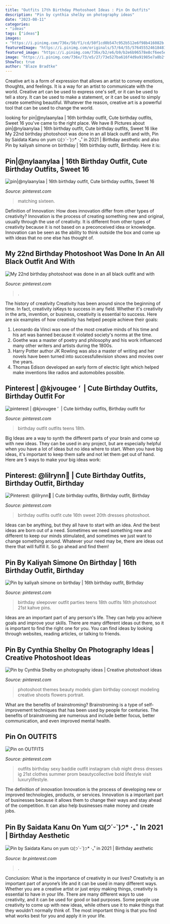 ```yaml
---
title: "Outfits 17th Birthday Photoshoot Ideas : Pin On Outfits"
description: "Pin by cynthia shelby on photography ideas"
date: "2023-08-11"
categories:
- "ideas"
tags: ["ideas"]
images:
- "https://i.pinimg.com/736x/50/f1/cd/50f1cd0b547c952b512e6f98b416082b.jpg"
featuredImage: "https://i.pinimg.com/originals/57/64/55/576455524618481c3aa551ef1c291c28.jpg"
featured_image: "https://i.pinimg.com/736x/b2/e6/b9/b2e6b96578e8cf6ee5ed809f768ff0bc.jpg"
image: "https://i.pinimg.com/736x/73/e5/27/73e527ba616f4d9a91985e7a8b2fd38d.jpg"
ShowToc: true
author: "Blaze Bradtke"
---
```



Creative art is a form of expression that allows an artist to convey emotions, thoughts, and feelings. It is a way for an artist to communicate with the world. Creative art can be used to express one's self, or it can be used to tell a story. It can be used to make a statement, or it can be used to simply create something beautiful. Whatever the reason, creative art is a powerful tool that can be used to change the world.

	

		
looking for pin|@nylaanylaa | 16th birthday outfit, Cute birthday outfits, Sweet 16 you've came to the right place. We have 8 Pictures about pin|@nylaanylaa | 16th birthday outfit, Cute birthday outfits, Sweet 16 like My 22nd birthday photoshoot was done in an all black outfit and with, Pin by Saidata Kanu on yum ଘ(੭ˊᵕˋ)੭* ‧₊˚ in 2021 | Birthday aesthetic and also Pin by kaliyah simone on birthday | 16th birthday outfit, Birthday. Here it is:
		
    
## Pin|@nylaanylaa | 16th Birthday Outfit, Cute Birthday Outfits, Sweet 16

<img loading=lazy src="https://i.pinimg.com/originals/57/64/55/576455524618481c3aa551ef1c291c28.jpg" onerror="this.onerror=null;this.src='https://tse2.mm.bing.net/th?id=OIP.HHpRsgzkchZHg39ri1m5iAHaJ4&amp;pid=15.1';" alt="pin|@nylaanylaa | 16th birthday outfit, Cute birthday outfits, Sweet 16">

_Source: pinterest.com_

>matching sixteen. 

	

Definition of Innovation: How does innovation differ from other types of creativity?
Innovation is the process of creating something new and original, usually through the use of creativity. It is different from other types of creativity because it is not based on a preconceived idea or knowledge. Innovation can be seen as the ability to think outside the box and come up with ideas that no one else has thought of.

    
## My 22nd Birthday Photoshoot Was Done In An All Black Outfit And With

<img loading=lazy src="https://i.pinimg.com/736x/73/e5/27/73e527ba616f4d9a91985e7a8b2fd38d.jpg" onerror="this.onerror=null;this.src='https://tse1.mm.bing.net/th?id=OIP.9EmkrxTHeSzl2DYy2c2dpgHaLF&amp;pid=15.1';" alt="My 22nd birthday photoshoot was done in an all black outfit and with">

_Source: pinterest.com_

>. 

	

The history of creativity
Creativity has been around since the beginning of time. In fact, creativity isKeys to success in any field. Whether it's creativity in the arts, invention, or business, creativity is essential to success. Here are six examples of how creativity has helped people achieve their goals: 
1. Leonardo da Vinci was one of the most creative minds of his time and his art was banned because it violated society's norms at the time. 
2. Goethe was a master of poetry and philosophy and his work influenced many other writers and artists during the 1800s. 
3. Harry Potter author JK Rowling was also a master of writing and her novels have been turned into successfullevision shows and movies over the years. 
4. Thomas Edison developed an early form of electric light which helped make inventions like radios and automobiles possible. 

    
## Pinterest | @kjvougee ‘ ️ | Cute Birthday Outfits, Birthday Outfit For

<img loading=lazy src="https://i.pinimg.com/736x/b2/e6/b9/b2e6b96578e8cf6ee5ed809f768ff0bc.jpg" onerror="this.onerror=null;this.src='https://tse2.mm.bing.net/th?id=OIP.YVh_WZF7nfmyxtMPfBQP-QHaMR&amp;pid=15.1';" alt="pinterest | @kjvougee ‘ ️ | Cute birthday outfits, Birthday outfit for">

_Source: pinterest.com_

>birthday outfit outfits teens 18th. 

	

Big Ideas are a way to synth the different parts of your brain and come up with new ideas. They can be used in any project, but are especially helpful when you have a lot of ideas but no idea where to start. When you have big ideas, it's important to keep them safe and not let them get out of hand. Here are 5 ways to make your big ideas work: 

    
## Pinterest: @lilrynn💋 | Cute Birthday Outfits, Birthday Outfit, Birthday

<img loading=lazy src="https://i.pinimg.com/736x/46/54/88/4654889ace9dc9ad9f6b71c0c6feeb18.jpg" onerror="this.onerror=null;this.src='https://tse4.mm.bing.net/th?id=OIP.mA8rCgdgNnflGcWzQWe8qwHaJK&amp;pid=15.1';" alt="Pinterest: @lilrynn💋 | Cute birthday outfits, Birthday outfit, Birthday">

_Source: pinterest.com_

>birthday outfits outfit cute 16th sweet 20th dresses photoshoot. 

	

Ideas can be anything, but they all have to start with an idea. And the best ideas are born out of a need. Sometimes we need something new and different to keep our minds stimulated, and sometimes we just want to change something around. Whatever your need may be, there are ideas out there that will fulfill it. So go ahead and find them!

    
## Pin By Kaliyah Simone On Birthday | 16th Birthday Outfit, Birthday

<img loading=lazy src="https://i.pinimg.com/736x/0b/1a/39/0b1a39bd556500ede0c73ddedea9605e.jpg" onerror="this.onerror=null;this.src='https://tse2.mm.bing.net/th?id=OIP.9J02DGWtm_H_1HqnSUhCwAHaJ3&amp;pid=15.1';" alt="Pin by kaliyah simone on birthday | 16th birthday outfit, Birthday">

_Source: pinterest.com_

>birthday sleepover outfit parties teens 18th outfits 16th photoshoot 21st kahve pins. 

	

Ideas are an important part of any person's life. They can help you achieve goals and improve your skills. There are many different ideas out there, so it is important to find the right one for you. You can find ideas by looking through websites, reading articles, or talking to friends.

    
## Pin By Cynthia Shelby On Photography Ideas | Creative Photoshoot Ideas

<img loading=lazy src="https://i.pinimg.com/736x/73/12/d5/7312d52df6fed8b488c63c1289154241.jpg" onerror="this.onerror=null;this.src='https://tse3.mm.bing.net/th?id=OIP.DcMzAX_fc1D2hb9lMnIo5AHaKO&amp;pid=15.1';" alt="Pin by Cynthia Shelby on photography ideas | Creative photoshoot ideas">

_Source: pinterest.com_

>photoshoot themes beauty models glam birthday concept modeling creative shoots flowers portrait. 

	

What are the benefits of brainstroming?
Brainstroming is a type of self-improvement techniques that has been used by people for centuries. The benefits of brainstroming are numerous and include better focus, better communication, and even improved mental health.

    
## Pin On OUTFITS

<img loading=lazy src="https://i.pinimg.com/originals/1d/c5/8e/1dc58e2e0ef5b749f0407f35dcd4d355.jpg" onerror="this.onerror=null;this.src='https://tse4.mm.bing.net/th?id=OIP.IvMUxVXLPBaiIUKmG3NMZQHaJ4&amp;pid=15.1';" alt="Pin on OUTFITS">

_Source: pinterest.com_

>outfits birthday sexy baddie outfit instagram club night dress dresses ig 21st clothes summer prom beautycollective bold lifestyle visit luxurylifestyle. 

	

The definition of innovation
Innovation is the process of developing new or improved technologies, products, or services. Innovation is a important part of businesses because it allows them to change their ways and stay ahead of the competition. It can also help businesses make money and create jobs.

    
## Pin By Saidata Kanu On Yum ଘ(੭ˊᵕˋ)੭* ‧₊˚ In 2021 | Birthday Aesthetic

<img loading=lazy src="https://i.pinimg.com/736x/50/f1/cd/50f1cd0b547c952b512e6f98b416082b.jpg" onerror="this.onerror=null;this.src='https://tse4.mm.bing.net/th?id=OIP.iFlZYrpiosL1RTX2msHSwgHaJZ&amp;pid=15.1';" alt="Pin by Saidata Kanu on yum ଘ(੭ˊᵕˋ)੭* ‧₊˚ in 2021 | Birthday aesthetic">

_Source: br.pinterest.com_

>. 

	

Conclusion: What is the importance of creativity in our lives?
Creativity is an important part of anyone’s life and it can be used in many different ways. Whether you are a creative artist or just enjoy making things, creativity is essential to have in your life. There are many different ways to use creativity, and it can be used for good or bad purposes. Some people use creativity to come up with new ideas, while others use it to make things that they wouldn’t normally think of. The most important thing is that you find what works best for you and apply it in your life.

